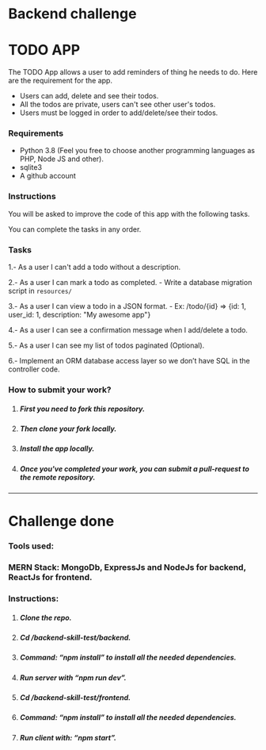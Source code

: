 # Backend challenge

# TODO APP

The TODO App allows a user to add reminders of thing he needs to do. Here are the requirement for the app.

- Users can add, delete and see their todos.
- All the todos are private, users can't see other user's todos.
- Users must be logged in order to add/delete/see their todos.

### Requirements
- Python 3.8 (Feel you free to choose another programming languages as PHP, Node JS and other).
- sqlite3
- A github account

### Instructions

You will be asked to improve the code of this app with the following tasks.

You can complete the tasks in any order.

### Tasks
1.- As a user I can't add a todo without a description.

2.- As a user I can mark a todo as completed.
    - Write a database migration script in `resources/`

3.- As a user I can view a todo in a JSON format.
    - Ex: /todo/{id} => {id: 1, user_id: 1, description: "My awesome app"}

4.- As a user I can see a confirmation message when I add/delete a todo.

5.- As a user I can see my list of todos paginated (Optional).

6.-  Implement an ORM database access layer so we don’t have SQL in the controller code.

### How to submit your work?

1. ##### First you need to fork this repository.

2. ##### Then clone your fork locally.

3. ##### Install the app locally.

4. ##### Once you've completed your work, you can submit a pull-request to the remote repository.


---------------------------------------------------------------------------------------------------------------------

# Challenge done

### Tools used:
### MERN Stack: MongoDb, ExpressJs and NodeJs for backend, ReactJs for frontend.

### Instructions:

1. ##### Clone the repo.

2. ##### Cd /backend-skill-test/backend.

3. ##### Command: “npm install” to install all the needed dependencies.

4. ##### Run server with “npm run dev”.

5. ##### Cd /backend-skill-test/frontend.

6. ##### Command: “npm install” to install all the needed dependencies.

7. ##### Run client with: “npm start”.


